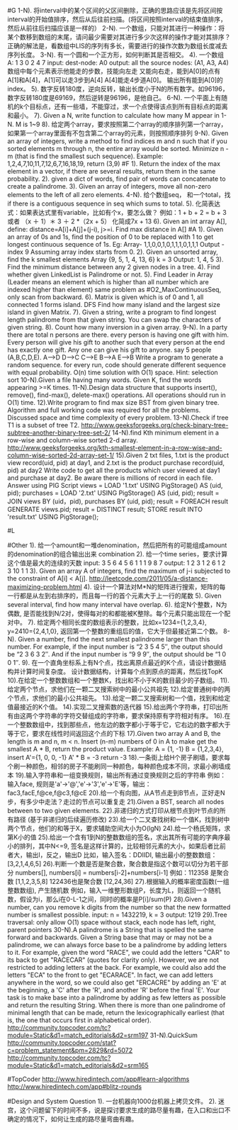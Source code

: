 #G
    1-N). 将interval中的某个区间的父区间删除，正确的思路应该是先将区间按interval的开始值排序，然后从后往前扫描。(将区间按照interval的结束值排序，然后从前往后扫描应该是一样的）
    2-N). 一个数组，只能对其进行一种操作：将某个数移到数组的末尾，请问最少需要对其进行多少次这样的操作才能对其排序？
        正确的解法是，看数组中LIS的序列有多长，需要进行的操作次数为数组长度减去序列长度。
    3-N). 有一个圆和一个正方形，如何判断其是否相交。
    4). 一个数组 A: 1 3 0 2 4 7   input: dest-node: A0  output: all the source nodes: (A1, A3, A4)
        数组中每个元素表示他能走的步数，技能向左走 又能向右走，能到A[0]的点有A[1]和A[4]，A[1]可以走3步到A[4] A[4]能走4步道A[0]。
        输出所有能到A[0]的index。
    5). 数字反转180度，逆向反转，输出长度小于N的所有数字。如96196，数字反转180度是69169，然后逆转是96196，是他自己。
    6-N). 一个平面上有随机的k个目标点，还有一些墙，不能穿过，求一个点使得该点到所有目标点的距离和最小。
    7). Given a N, write function to calculate how many M appear in 1-N. M is 1~9
    8). 给定两个array，要求按照第二个array的顺序排列第一个array，如果第一个array里面有不包含第二个array的元素，则按照顺序排列
    9-N). Given an array of integers, write a method to find indices m and n such that if you sorted elements m through n, 
        the entire array would be sorted. Minimize n - m (that is find the smallest such sequence).
        Example: 1,2,4,7,10,11,7,12,6,7,16,18,19, return (3,9)
#F
    1). Return the index of the max element in a vector, if there are several results, return them in the same probability.
    2). given a dict of words, find pair of words can concatenate to create a palindrome. 
    3). Given an array of integers, move all non-zero elements to the left of all zero elements.
    4-N). 给个数组seq， 和一个total，找 if there is a contiguous sequence in seq which sums to total.
    5). 化简表达式：如果表达式里有variable，比如有个x，要怎么做？
        例如：1 + b + 2 = b + 3 或者 （x ＋ 1）＊ 3 ＋ 2 *（2x + 5） 化简成7x + 13 
    6). Given an int array A[], define: distance=A[i]+A[j]+(j-i), j>=i. Find max distance in A[]
#A
    1). Given an array of 0s and 1s, find the position of 0 to be replaced with 1 to get longest continuous sequence of 1s.
        Eg: Array- 1,1,0,0,1,0,1,1,1,0,1,1,1
        Output - index 9
        Assuming array index starts from 0. 
    2). Given an unsorted array, find the k smallest elements
        Array {9, 5, 1, 4, 13, 6}
        k = 3
        Output: 1, 4, 5 
    3). Find the minimum distance between any 2 given nodes in a tree.
    4). Find whether given LinkedList is Palindrome or not.
    5). Find Leader in Array (Leader means an element which is higher than all number which are indexed higher than element)
        same problem as #O2_MaxContinuousSeq, only scan from backward.
    6). Matrix is given which is of 0 and 1, all connected 1 forms island.    DFS
        Find how many island and the largest size island in given Matrix.
    7). Given a string, write a program to find longest length palindrome from that given string. 
        You can swap the characters of given string.
    8). Count how many inversion in a given array.
    9-N). In a party there are total n persons are there. every person is having one gift with him. 
        Every person will give his gift to another such that every person at the end has exactly one gift. 
        Any one can give his gift to anyone. say 5 people (A,B,C,D,E).
        A–>D    D–>C    C–>E    B–>A    E–>B
        Write a program to generate a random sequence. for every run, code should generate different sequence with equal probability. 
        O(n) time solution with O(1) space. Hint: selection sort
    10-N).Given a file having many words. Given K, find the words appearing >=K times.
    11-N).Design data structure that supports insert(), remove(), find-max(), delete-max() operations. 
        All operations should run in O(1) time. 
    12).Write program to find max size BST from given binary tree. 
        Algorithm and full working code was required for all the problems. 
        Discussed space and time complexity of every problem.
    13-N).Check if tree T1 is a subset of tree T2. 
        http://www.geeksforgeeks.org/check-binary-tree-subtree-another-binary-tree-set-2/
    14-N).find Kth minimum element in a row-wise and column-wise sorted 2-d array.
        http://www.geeksforgeeks.org/kth-smallest-element-in-a-row-wise-and-column-wise-sorted-2d-array-set-1/
    15).Given 2 txt files, 1.txt is the product view record(uid, pid) at day1, and 2.txt is the product purchase record(uid, pid) at day2
        Write code to get all the products which user viewed at day1 and purchase at day2.
        Be aware there is millions of record in each file.
        Answer using PIG Script
        views = LOAD '1.txt' USING PigStorage() AS (uid, pid); 
        purchases = LOAD '2.txt' USING PigStorage() AS (uid, pid); 
        result = JOIN views BY (uid，pid), purchases BY (uid, pid); 
        result = FOREACH result GENERATE views.pid; 
        result = DISTINCT result; 
        STORE result INTO 'result.txt' USING PigStorage();       
    
#L

#Other
    1). 给一个amount和一堆denomination，然后把所有的可能组成amount的denomination的组合输出出来 combination
    2). 给一个time series，要求计算这个值是最大的连续的天数
        input:  3 5 6 4 5 6 1 1 1  9 8 7
        output: 1 2 3 1 2 6 1 2 3 10 1 1
    3). Given an array A of integers, find the maximum of j-i subjected to the constraint of A[i] < A[j].
        http://leetcode.com/2011/05/a-distance-maximizing-problem.html
    4). 设计一个算法对M*N的矩阵进行搜索，矩阵的每一行都是从左到右排序的，而且每一行的首个元素大于上一行的尾数
    5). Given several interval, find how many interval have overlap.
    6). 给定N个整数，N为偶数, 是否能找到N/2对，使得每对的和都能被K整除。每个元素只能出现在一个配对中。
    7). 给定两个相同长度的数组表示的整数，比如x=1234={1,2,3,4}, y=2410={2,4,1,0}, 返回第一个整数的重组后的值，它大于但最接近第二个数。
    8-N). Given a number, find the next smallest palindrome larger than this number. 
        For example, if the input number is “2 3 5 4 5″, the output should be “2 3 6 3 2″. 
        And if the input number is “9 9 9″, the output should be “1 0 0 1″.
    9). 在一个直角坐标系上有N个点，找出离原点最近的K个点，请设计数据结构并计算时间复杂度。
        设计数据结构，计算每个点到原点的距离，然后找TopK
    10).在给定一个整数数组和一个整数K，找出和不小于K的数目最少的子数组。
    11).给定两个节点，求他们在一颗二叉搜索树中的最小公共祖先
    12).给定普通树中的两个节点，求他们的最小公共祖先。
    13).给定一颗二叉搜索树和一个值，找到和给定值最接近的K个值。
    14).实现二叉搜索数的迭代器
    15).给出两个字符串，打印出所有由这两个字符串的字符交替组成的字符串，要求保持原有字符相对有序。
    16).在一个整数数组中，找到那些点，他左边的数字都小于等于它，它右边的数字都大于等于它，要求在线性时间返回这个点的下标
    17).Given two array A and B, the length is m and n, m < n. 
        Insert (n-m) numbers of 0 in A to make get the smallest A * B, return the product value.
        Example: A = {1, -1} B = {1,2,3,4}, insert A'={1, 0, 0, -1}  A' * B = -3 return -3
    18).一条街上给H个房子刷墙，要求每个刷一种颜色，相邻的房子不能刷同一种颜色，每种颜色成本不同，求最小刷墙成本
    19).输入字符串和一组变换规则，输出所有通过变换规则之后的字符串
        例如：输入face, 规则是'a'->'@','e'->'3','e'->'E'等，输出：fac3,facE,f@ce,f@c3,f@cE
    20).给一个有向图，从A节点走到B节点，正好走N步，有多少中走法？走过的节点可以重复走
    21).Given a BST, search all nodes between to two given elements.
    22).非递归的方式打印从根节点到叶节点的所有路径 (基于非递归的后续遍历修改)
    23).给一个二叉查找树和一个值K，找到树中两个节点，他们的和等于X，要求辅助空间大小为O(lgN)
    24).给一个杨氏矩阵，求第K小的值
    25).给出一个含有1到N的整数数组的签名，求出其所有可能的字典序最小的排列，其中N<=9,
        签名是这样计算的，比较相邻元素的大小，如果后者比前者大，输出I，反之，输出D
        比如，输入签名：DDIIDI, 输出最小的整数数组：[3,2,1,4,6,5]
    26).判断一个数是否是聚合数，聚合数是指这个数可以切分为若干部分 numbers[], numbers[i] = numbers[i-2]+numbers[i-1]
        例如：112358 是聚合数 [1,1,2,3,5,8] 122436也是聚合数 [12,24,36]
    27).根据输入的概率密度函数(一组整数数组), 产生随机数
        例如，输入一维整形数组P，长度为L，则返回一个随机数，假设为i，那么i在0-L-1之间，同时i的概率是P[i]/sum(P)
    28).Given a number, can you remove k digits from the number so that the new formatted number is smallest possible. 
        input: n = 1432219, k = 3 output: 1219
    29).Tree traversal: only allow O(1) space without stack, each node has left, right, parent pointers
    30-N).A palindrome is a String that is spelled the same forward and backwards. 
        Given a String base that may or may not be a palindrome, we can always force base to be a palindrome by adding letters to it. 
        For example, given the word "RACE", we could add the letters "CAR" to its back to get "RACECAR" (quotes for clarity only). 
        However, we are not restricted to adding letters at the back. 
        For example, we could also add the letters "ECA" to the front to get "ECARACE". In fact, we can add letters anywhere in the word, 
        so we could also get "ERCACRE" by adding an 'E' at the beginning, a 'C' after the 'R', and another 'R' before the final 'E'. 
        Your task is to make base into a palindrome by adding as few letters as possible and return the resulting String. 
        When there is more than one palindrome of minimal length that can be made, return the lexicographically earliest 
        (that is, the one that occurs first in alphabetical order).
        http://community.topcoder.com/tc?module=Static&d1=match_editorials&d2=srm197
    31-N).QuickSum http://community.topcoder.com/stat?c=problem_statement&pm=2829&rd=5072
        http://community.topcoder.com/tc?module=Static&d1=match_editorials&d2=srm165
    
#TopCoder
    http://www.hiredintech.com/app#learn-algorithms
    http://www.hiredintech.com/app#blitz-rounds

#Design and System Question
    1). 一台机器向1000台机器上拷贝文件。
    2). 迷宫，这个问题留下的时间不多，说是探讨要求生成的路尽量有趣，在入口和出口不确定的情况下，如何让生成的路尽量弯曲有趣。

